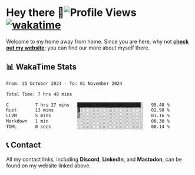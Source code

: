 # Hey there :wave:![Profile Views](https://komarev.com/ghpvc/?username=skifli) [![wakatime](https://wakatime.com/badge/user/b4317b02-0c6d-457b-82a4-a448b8a8d1df.svg)](https://wakatime.com/@b4317b02-0c6d-457b-82a4-a448b8a8d1df)

Welcome to my home away from home. Since you are here, why not [**check out my website**](https://skifli.github.io); you can find our more about myself there.

## 📊 WakaTime Stats

<!--START_SECTION:waka-->

```txt
From: 25 October 2024 - To: 01 November 2024

Total Time: 7 hrs 48 mins

C          7 hrs 27 mins   ████████████████████████░   95.40 %
Rust       13 mins         ▓░░░░░░░░░░░░░░░░░░░░░░░░   02.98 %
LLVM       5 mins          ▒░░░░░░░░░░░░░░░░░░░░░░░░   01.16 %
Markdown   1 min           ░░░░░░░░░░░░░░░░░░░░░░░░░   00.30 %
TOML       0 secs          ░░░░░░░░░░░░░░░░░░░░░░░░░   00.14 %
```

<!--END_SECTION:waka-->

## 📞 Contact

All my contact links, including **Discord**, **LinkedIn**, and **Mastodon**, can be found on my website linked above.
